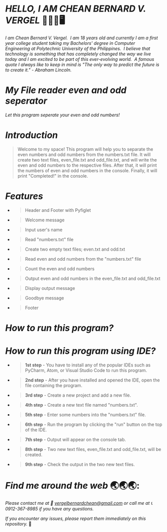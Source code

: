 # _**HELLO, I AM CHEAN BERNARD V. VERGEL**_   :wave::technologist::desktop_computer: 

_I am Chean Bernard V. Vergel.  I am 18 years old and currently I am a first year college student taking my Bachelors' degree in Computer Engineering at Polytechnic University of the Philippines.  I believe that technology is something that has completely changed the way we live today and I am excited to be part of this ever-evolving world.  A famous quote I always like to keep in mind is "The only way to predict the future is to create it." - Abraham Lincoln._

# _**My File reader even and odd seperator**_

_Let this program seperate your even and odd numbers!_

# _**Introduction**_
> Welcome to my space! This program will help you to separate the even numbers and odd numbers from the numbers.txt file. It will create two text files, even_file.txt and odd_file.txt, and will write the even and odd numbers to the respective files. After that, it will print the numbers of even and odd numbers in the console. Finally, it will print "Completed!" in the console.

# _**Features**_
- > Header and Footer with Pyfiglet
- > Welcome message
- > Input user's name
- > Read "numbers.txt" file
- > Create two empty text files; even.txt and odd.txt
- > Read even and odd numbers from the "numbers.txt" file
- > Count the even and odd numbers
- > Output even and odd numbers in the even_file.txt and odd_file.txt
- > Display output message
- > Goodbye message
- > Footer

# _**How to run this program?**_

# _**How to run this program using IDE?**_
- > **1st step** - You have to install any of the popular IDEs such as PyCharm, Atom, or Visual Studio Code to run this program.
- > **2nd step** - After you have installed and opened the IDE, open the file containing the program.
- > **3rd step** - Create a new project and add a new file.
- > **4th step** - Create a new text file named "numbers.txt".
- > **5th step** - Enter some numbers into the "numbers.txt" file.
- > **6th step** - Run the program by clicking the "run" button on the top of the IDE.
- > **7th step** - Output will appear on the console tab.
- > **8th step** - Two new text files, even_file.txt and odd_file.txt, will be created.
- > **9th step** - Check the output in the two new text files.

# _**Find me around the web**_ :earth_asia::earth_asia::earth_asia::
_Please contact me at :envelope_with_arrow: vergelbernardchean@gmail.com or call me at :telephone_receiver: 0912-367-8985 if you have any questions._

_If you encounter any issues, please report them immediately on this repository._ :beginner:
